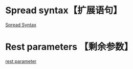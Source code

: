 # Spread syntax【扩展语句】
[Spread Syntax](https://developer.mozilla.org/zh-CN/docs/Web/JavaScript/Reference/Operators/Spread_operator)
# Rest parameters 【剩余参数】
[rest parameter](https://developer.mozilla.org/zh-CN/docs/Web/JavaScript/Reference/Functions/Rest_parameters)
